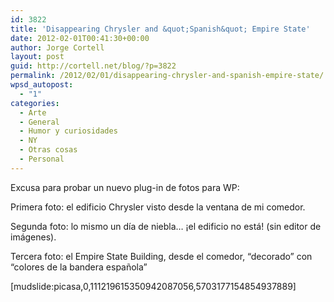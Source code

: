 ```yaml
---
id: 3822
title: 'Disappearing Chrysler and &quot;Spanish&quot; Empire State'
date: 2012-02-01T00:41:30+00:00
author: Jorge Cortell
layout: post
guid: http://cortell.net/blog/?p=3822
permalink: /2012/02/01/disappearing-chrysler-and-spanish-empire-state/
wpsd_autopost:
  - "1"
categories:
  - Arte
  - General
  - Humor y curiosidades
  - NY
  - Otras cosas
  - Personal
---
```

Excusa para probar un nuevo plug-in de fotos para WP:

Primera foto: el edificio Chrysler visto desde la ventana de mi comedor.

Segunda foto: lo mismo un día de niebla&#8230; ¡el edificio no está! (sin editor de imágenes).

Tercera foto: el Empire State Building, desde el comedor, &#8220;decorado&#8221; con &#8220;colores de la bandera española&#8221;

[mudslide:picasa,0,111219615350942087056,5703177154854937889]